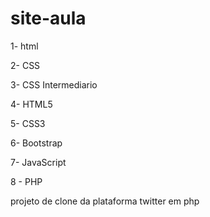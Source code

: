 # site-aula


<p>1- html</p>
<p>2- CSS</p>
<p>3- CSS Intermediario</p>
<p>4- HTML5</p>
<p>5- CSS3</p>
<p>6- Bootstrap</p>
<p>7- JavaScript</p>
<p>8 - PHP</p>
<p>projeto de clone da plataforma twitter em php</p>

